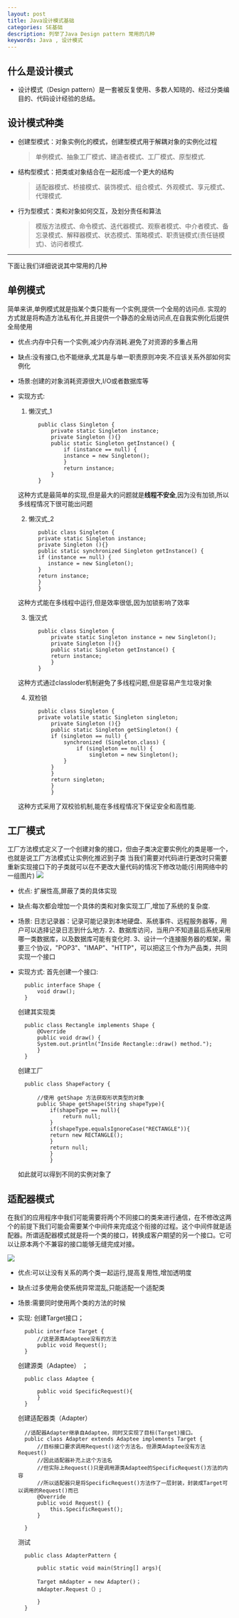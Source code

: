 ```yaml
---
layout: post
title: Java设计模式基础
categories: SE基础
description: 列举了Java Design pattern 常用的几种
keywords: Java , 设计模式
---
```

## 什么是设计模式
   
- 设计模式（Design pattern）是一套被反复使用、多数人知晓的、经过分类编目的、代码设计经验的总结。

## 设计模式种类

- 创建型模式：对象实例化的模式，创建型模式用于解耦对象的实例化过程
 
   > 单例模式、抽象工厂模式、建造者模式、工厂模式、原型模式.
 
- 结构型模式：把类或对象结合在一起形成一个更大的结构

   > 适配器模式、桥接模式、装饰模式、组合模式、外观模式、享元模式、代理模式.
 
- 行为型模式：类和对象如何交互，及划分责任和算法

   > 模版方法模式、命令模式、迭代器模式、观察者模式、中介者模式、备忘录模式、解释器模式、状态模式、策略模式、职责链模式(责任链模式)、访问者模式. 

----------
下面让我们详细说说其中常用的几种

## 单例模式

简单来讲,单例模式就是指某个类只能有一个实例,提供一个全局的访问点.
实现的方式就是将构造方法私有化,并且提供一个静态的全局访问点,在自我实例化后提供全局使用
- 优点:内存中只有一个实例,减少内存消耗.避免了对资源的多重占用
- 缺点:没有接口,也不能继承,尤其是与单一职责原则冲突.不应该关系外部如何实例化
- 场景:创建的对象消耗资源很大,I/O或者数据库等
- 实现方式:

  1. 懒汉式_1 

			public class Singleton {  
    			private static Singleton instance;  
    			private Singleton (){}  
    			public static Singleton getInstance() {  
    				if (instance == null) {  
        			instance = new Singleton();  
    				}  
    				return instance;  
    			}  
			}  

   这种方式是最简单的实现,但是最大的问题就是**线程不安全**,因为没有加锁,所以多线程情况下很可能出问题

  2. 懒汉式_2
   
			public class Singleton {  
			private static Singleton instance;  
			private Singleton (){}  
			public static synchronized Singleton getInstance() {  
			if (instance == null) {  
	     	   instance = new Singleton();  
			}  
			return instance;  
			}  
			} 

   这种方式能在多线程中运行,但是效率很低,因为加锁影响了效率

  3. 饿汉式
 
			public class Singleton {  
    			private static Singleton instance = new Singleton();  
    			private Singleton (){}  
    			public static Singleton getInstance() {  
    			return instance;  
    			}  
			}  

   这种方式通过classloder机制避免了多线程问题,但是容易产生垃圾对象

  4. 双检锁
   
			public class Singleton {  
			private volatile static Singleton singleton;  
    			private Singleton (){}  
				public static Singleton getSingleton() {  
    			if (singleton == null) {  
        			synchronized (Singleton.class) {  
        				if (singleton == null) {  
            				singleton = new Singleton();  
        			}  
        		}  
    			}  
    			return singleton;  
    			}  
				} 
   这种方式采用了双校验机制,能在多线程情况下保证安全和高性能.  

## 工厂模式

工厂方法模式定义了一个创建对象的接口，但由子类决定要实例化的类是哪一个，也就是说工厂方法模式让实例化推迟到子类
当我们需要对代码进行更改时只需要重新实现接口下的子类就可以在不更改大量代码的情况下修改功能(引用网络中的一组图片)
![](https://images2017.cnblogs.com/blog/401339/201709/401339-20170929204041684-1520979160.png)

- 优点: 扩展性高,屏蔽了类的具体实现
- 缺点:每次都会增加一个具体的类和对象实现工厂,增加了系统的复杂度.
- 场景: 日志记录器：记录可能记录到本地硬盘、系统事件、远程服务器等，用户可以选择记录日志到什么地方. 2、数据库访问，当用户不知道最后系统采用哪一类数据库，以及数据库可能有变化时. 3、设计一个连接服务器的框架，需要三个协议，"POP3"、"IMAP"、"HTTP"，可以把这三个作为产品类，共同实现一个接口
- 实现方式:
	首先创建一个接口:
	
		public interface Shape {
			void draw();
		}
		
	创建其实现类
	
		public class Rectangle implements Shape {
			@Override
			public void draw() {
      		System.out.println("Inside Rectangle::draw() method.");
			}
		}
		
	创建工厂
	
		public class ShapeFactory {
    
			//使用 getShape 方法获取形状类型的对象
			public Shape getShape(String shapeType){
				if(shapeType == null){
					return null;
				}        
				if(shapeType.equalsIgnoreCase("RECTANGLE")){
				return new RECTANGLE();
				} 
				return null;
				}
				}
				
   如此就可以得到不同的实例对象了

## 适配器模式

在我们的应用程序中我们可能需要将两个不同接口的类来进行通信，在不修改这两个的前提下我们可能会需要某个中间件来完成这个衔接的过程。这个中间件就是适配器。所谓适配器模式就是将一个类的接口，转换成客户期望的另一个接口。它可以让原本两个不兼容的接口能够无缝完成对接。

![](https://images2017.cnblogs.com/blog/401339/201709/401339-20170929205627606-1781915371.png)

- 优点:可以让没有关系的两个类一起运行,提高复用性,增加透明度
- 缺点:过多使用会使系统异常混乱,只能适配一个适配类
- 场景:需要同时使用两个类的方法的时候
- 实现:
	创建Target接口；
	
		public interface Target {
			//这是源类Adapteee没有的方法
			public void Request(); 
		}

	创建源类（Adaptee） ；

		public class Adaptee {

    		public void SpecificRequest(){
    		}
		}
		
	创建适配器类（Adapter）
	
		//适配器Adapter继承自Adaptee，同时又实现了目标(Target)接口。
		public class Adapter extends Adaptee implements Target {
			//目标接口要求调用Request()这个方法名，但源类Adaptee没有方法Request()
			//因此适配器补充上这个方法名
		    //但实际上Request()只是调用源类Adaptee的SpecificRequest()方法的内容
			//所以适配器只是将SpecificRequest()方法作了一层封装，封装成Target可以调用的Request()而已
			@Override
			public void Request() {
				this.SpecificRequest();
			}

		}
		
	测试
	
		public class AdapterPattern {

			public static void main(String[] args){

			Target mAdapter = new Adapter()；
			mAdapter.Request（）;

			}
		}
